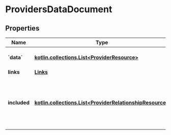 
# ProvidersDataDocument

## Properties
Name | Type | Description | Notes
------------ | ------------- | ------------- | -------------
**&#x60;data&#x60;** | [**kotlin.collections.List&lt;ProviderResource&gt;**](ProviderResource.md) | document&#39;s primary data | 
**links** | [**Links**](Links.md) |  |  [optional]
**included** | [**kotlin.collections.List&lt;ProviderRelationshipResource&gt;**](ProviderRelationshipResource.md) | array of resource objects that are related to the primary data and/or each other |  [optional]



